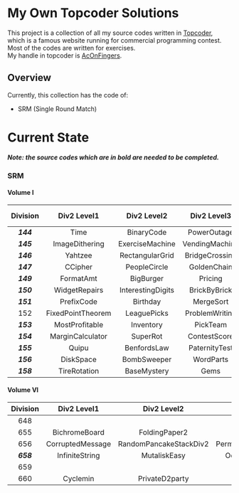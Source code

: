 # My Own Topcoder Solutions
This project is a collection of all my source codes written in [Topcoder](http://www.topcoder.com), which is a
famous
website running for commercial programming contest. Most of the codes are written for exercises.  
My handle in topcoder is [AcOnFingers](http://community.topcoder.com/tc?module=Mem$berProfile&cr=23086905).

## Overview

Currently, this collection has the code of:
* SRM (Single Round Match)

# Current State

**_Note: the source codes which are in bold are needed to be completed._**

### SRM

#### Volume I

| Division | Div2 Level1  | Div2 Level2 | Div2 Level3 | Div1 Level1 | Div1 Level2 | Div1 Level3 |
:---:|:---:|:---:|:---:|:---:|:---:|:---:|
**_144_** | Time | BinaryCode | PowerOutage | | Lottery | PenLift | 
**_145_** | ImageDithering  | ExerciseMachine | VendingMachine | Bonuses | | HillHike | 
**_146_** | Yahtzee | RectangularGrid | BridgeCrossing | | Masterbrain | Roundabout |
**_147_** | CCipher | PeopleCircle | GoldenChain | | Dragons | Flags | 
**_149_** | FormatAmt | BigBurger | Pricing | | MessageMess | GForce | 
**_150_** | WidgetRepairs | InterestingDigits | BrickByBrick | | StripePainter | RoboCourier | 
**_151_** | PrefixCode | Birthday | MergeSort | Archimedes |  | Gauss | 
152 | FixedPointTheorem | LeaguePicks | ProblemWriting |  | QuiningTopCoder | **_DotNotation_** | 
**_153_** | MostProfitable | Inventory |PickTeam | | Collision | | GasStations | 
**_154_** | MarginCalculator | SuperRot | ContestScore | CheatCode | | PossibleOrders | 
**_155_** | Quipu | BenfordsLaw | PaternityTest | | QuipuReader | RedBlack |
**_156_** | DiskSpace | BombSweeper | WordParts | | SmartElevator | PathFinding |
**_158_** | TireRotation | BaseMystery | Gems | | StampPads | Jumper |

#### Volume VI

| Division | Div2 Level1  | Div2 Level2 | Div2 Level3 | Div1 Level1 | Div1 Level2 | Div1 Level3 |
:---:|:---:|:---:|:---:|:---:|:---:|:---:|
648 | | | | AB | | | 
655 | BichromeBoard | FoldingPaper2 | NineEasy | BichromePainting | Nine | **_BiChromeSky_** |
656 | CorruptedMessage | RandomPancakeStackDiv2 | PermutationCountsDiv2 | RandomPancakeStack | **_PermutationCounts_** | **_ForkliftTruckOperator_** |
**_658_** | InfiniteString | MutaliskEasy | OddEvenTreeHard | OddEvenTree | Mutalisk | DancingForever |
659 | | | | ApplesAndOrangesEasy | | |
660 | Cyclemin | PrivateD2party | Powerit | Coversta | Privateparty | **_Morphling_** |

